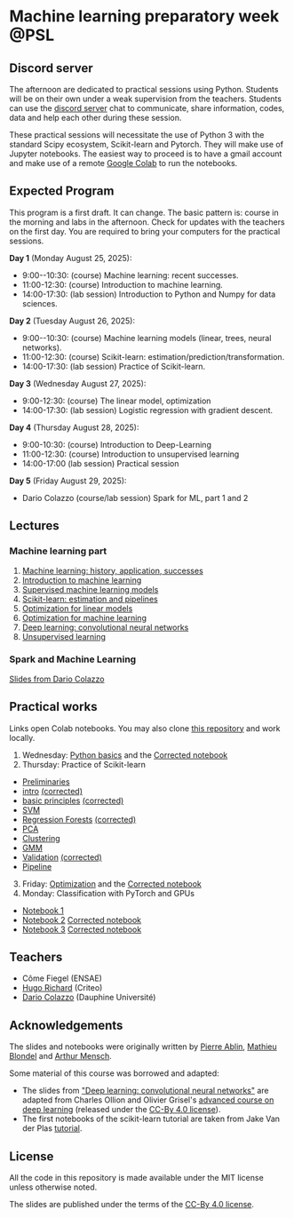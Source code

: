 # Machine learning preparatory week @PSL

## Discord server

The afternoon are dedicated to practical sessions using Python. Students will be on their own under a weak supervision from the teachers. Students can use the [discord server](https://discord.gg/ZcBReVVbdZ) chat to communicate, share information, codes, data and help each other during these session.

These practical sessions will necessitate the use of Python 3 with the standard Scipy ecosystem, Scikit-learn and Pytorch. They will make use of Jupyter notebooks. The easiest way to proceed is to have a gmail account and make use of a remote [Google Colab](https://colab.research.google.com/) to run the notebooks.

## Expected Program
This program is a first draft. It can change. The basic pattern is: course in the morning and labs in the afternoon. 
Check for updates with the teachers on the first day. You are required to bring your computers for the practical sessions.

**Day 1** (Monday August 25, 2025):
* 9:00--10:30: (course) Machine learning: recent successes.
* 11:00-12:30: (course) Introduction to machine learning.
* 14:00-17:30: (lab session) Introduction to Python and Numpy for data sciences.

**Day 2** (Tuesday August 26, 2025):
* 9:00--10:30: (course) Machine learning models (linear, trees, neural networks).
* 11:00-12:30: (course) Scikit-learn: estimation/prediction/transformation.
* 14:00-17:30: (lab session) Practice of Scikit-learn.

**Day 3** (Wednesday August 27, 2025):
* 9:00-12:30: (course) The linear model, optimization
* 14:00-17:30: (lab session) Logistic regression with gradient descent.

**Day 4** (Thursday August 28, 2025):
* 9:00-10:30: (course) Introduction to Deep-Learning
* 11:00-12:30: (course) Introduction to unsupervised learning
* 14:00-17:00 (lab session) Practical session

**Day 5** (Friday August 29, 2025):
* Dario Colazzo  (course/lab session) Spark for ML, part 1 and 2

## Lectures

### Machine learning part

  1. [Machine learning: history, application, successes](https://data-psl.github.io/lectures2025/slides/01_machine_learning_successes)
  2. [Introduction to machine learning](https://data-psl.github.io/lectures2025/slides/02_intro_to_machine_learning)
  3. [Supervised machine learning models](https://data-psl.github.io/lectures2025/slides/03_machine_learning_models/)
  4. [Scikit-learn: estimation and pipelines](https://data-psl.github.io/lectures2025/slides/04_scikit_learn/)
  5. [Optimization for linear models](https://data-psl.github.io/lectures2025/slides/05_optimization_linear_models/)
  6. [Optimization for machine learning](https://data-psl.github.io/lectures2025/slides/06_optimization_general/)
  7. [Deep learning: convolutional neural networks](https://data-psl.github.io/lectures2025/slides/07_deep_learning/)
  8. [Unsupervised learning](https://data-psl.github.io/lectures2025/slides/08_unsupervised_learning/)

### Spark and Machine Learning
[Slides from Dario Colazzo](https://data-psl.github.io/lectures2025/slides/psl-pw2021-colazzo.pdf)


## Practical works

Links open Colab notebooks. You may also clone [this repository](https://github.com/data-psl/lectures2025) and work locally.

 1. Wednesday: [Python basics](https://colab.research.google.com/github/data-psl/lectures2025/blob/master/notebooks/01_python_basics.ipynb) and the [Corrected notebook](https://colab.research.google.com/github/data-psl/lectures2025/blob/master/notebooks/01_python_basics_corrected.ipynb)
 2. Thursday: Practice of Scikit-learn 

 - [Preliminaries](https://colab.research.google.com/github/data-psl/lectures2025/blob/main/notebooks/02_sklearn/01-Preliminaries.ipynb)
 - [intro](https://colab.research.google.com/github/data-psl/lectures2025/blob/main/notebooks/02_sklearn/02.1-Machine-Learning-Intro.ipynb) [(corrected)](https://colab.research.google.com/github/data-psl/lectures2025/blob/main/notebooks/02_sklearn/02.1-Machine-Learning-Intro_corrected.ipynb)
 - [basic principles](https://colab.research.google.com/github/data-psl/lectures2025/blob/main/notebooks/02_sklearn/02.2-Basic-Principles.ipynb)   [(corrected)](https://colab.research.google.com/github/data-psl/lectures2025/blob/main/notebooks/02_sklearn/02.2-Basic-Principles_corrected.ipynb)
 - [SVM](https://colab.research.google.com/github/data-psl/lectures2025/blob/main/notebooks/02_sklearn/03.1-Classification-SVMs.ipynb)  
 - [Regression Forests](https://colab.research.google.com/github/data-psl/lectures2025/blob/main/notebooks/02_sklearn/03.2-Regression-Forests.ipynb)  [(corrected)](https://colab.research.google.com/github/data-psl/lectures2025/blob/main/notebooks/02_sklearn/03.2-Regression-Forests_corrected.ipynb)
 - [PCA](https://colab.research.google.com/github/data-psl/lectures2025/blob/main/notebooks/02_sklearn/04.1-Dimensionality-PCA.ipynb)
 - [Clustering](https://colab.research.google.com/github/data-psl/lectures2025/blob/main/notebooks/02_sklearn/04.2-Clustering-KMeans.ipynb) 
 - [GMM](https://colab.research.google.com/github/data-psl/lectures2025/blob/main/notebooks/02_sklearn/04.3-Density-GMM.ipynb) 
 - [Validation](https://colab.research.google.com/github/data-psl/lectures2025/blob/main/notebooks/02_sklearn/05-Validation.ipynb)  [(corrected)](https://colab.research.google.com/github/data-psl/lectures2025/blob/main/notebooks/02_sklearn/05-Validation_corrected.ipynb)
 - [Pipeline](https://colab.research.google.com/github/data-psl/lectures2025/blob/main/notebooks/02_sklearn/06-Pipeline.ipynb) 

 3. Friday: [Optimization](https://colab.research.google.com/github/data-psl/lectures2025/blob/master/notebooks/03_optimization.ipynb) and the [Corrected notebook](https://colab.research.google.com/github/data-psl/lectures2025/blob/master/notebooks/03_optimization_corrected.ipynb)
 4. Monday: Classification with PyTorch and GPUs

 - [Notebook 1](https://colab.research.google.com/github/data-psl/lectures2025/blob/main/notebooks/04_pytorch/01_introduction_to_pytorch.ipynb)
 - [Notebook 2](https://colab.research.google.com/github/data-psl/lectures2025/blob/main/notebooks/04_pytorch/02_simple_neural_network.ipynb)  [Corrected notebook](https://colab.research.google.com/github/data-psl/lectures2025/blob/main/notebooks/04_pytorch/02_simple_neural_network_corrected.ipynb)
 - [Notebook 3](https://colab.research.google.com/github/data-psl/lectures2025/blob/main/notebooks/04_pytorch/03_convolutional_neural_network_mnist.ipynb) [Corrected notebook](https://colab.research.google.com/github/data-psl/lectures2025/blob/main/notebooks/04_pytorch/03_convolutional_neural_network_mnist_corrected.ipynb)

## Teachers

 * Côme Fiegel (ENSAE)
 * [Hugo Richard](https://hugorichard.github.io/) (Criteo)
 * [Dario Colazzo](https://www.lamsade.dauphine.fr/~colazzo/) (Dauphine Université)
 
## Acknowledgements

The slides and notebooks were originally written by [Pierre Ablin](https://pierreablin.com/), [Mathieu Blondel](https://mblondel.org/) and [Arthur Mensch](http://www.amensch.fr/).

Some material of this course was borrowed and adapted:
  * The slides from ["Deep learning: convolutional neural networks"](https://data-psl.github.io/lectures2025/slides/07_deep_learning/) are adapted from
  Charles Ollion and Olivier Grisel's [advanced course on deep learning](!https://github.com/m2dsupsdlclass/lectures-labs) (released under the
  [CC-By 4.0 license](https://creativecommons.org/licenses/by/4.0/legalcode)).
  * The first notebooks of the scikit-learn tutorial are taken from Jake Van der Plas [tutorial](https://github.com/jakevdp/sklearn_tutorial).

## License
All the code in this repository is made available under the MIT license unless otherwise noted.

The slides are published under the terms of the [CC-By 4.0 license](https://creativecommons.org/licenses/by/4.0/legalcode).

